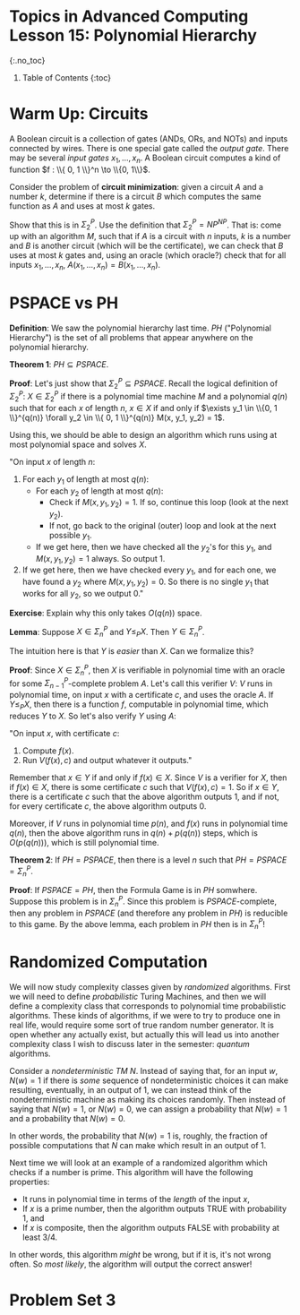 # Topics in Advanced Computing Lesson 15: Polynomial Hierarchy
{:.no_toc}

1. Table of Contents
{:toc}

# Warm Up: Circuits

A Boolean circuit is a collection of gates (ANDs, ORs, and NOTs) and inputs connected by wires. There is one special gate called the *output gate*. There may be several *input gates* $x_1, \ldots, x_n$. A Boolean circuit computes a kind of function $f : \\{ 0, 1 \\}^n \to \\{0, 1\\}$.

Consider the problem of **circuit minimization**: given a circuit $A$ and a number $k$, determine if there is a circuit $B$ which computes the same function as $A$ and uses at most $k$ gates.

Show that this is in $\Sigma^P_2$. Use the definition that $\Sigma^P_2 = NP^{NP}$. That is: come up with an algorithm $M$, such that if $A$ is a circuit with $n$ inputs, $k$ is a number and $B$ is another circuit (which will be the certificate), we can check that $B$ uses at most $k$ gates and, using an oracle (which oracle?) check that for all inputs $x_1, \ldots, x_n$, $A(x_1, \ldots, x_n) = B(x_1, \ldots, x_n)$.

# PSPACE vs PH

**Definition**: We saw the polynomial hierarchy last time. $PH$ ("Polynomial Hierarchy") is the set of all problems that appear anywhere on the polynomial hierarchy.

**Theorem 1**: $PH \subseteq PSPACE$.

**Proof**: Let's just show that $\Sigma^P_2 \subseteq PSPACE$. Recall the logical definition of $\Sigma^P_2$: $X \in \Sigma^P_2$ if there is a polynomial time machine $M$ and a polynomial $q(n)$ such that for each $x$ of length $n$, $x \in X$ if and only if $\exists y_1 \in \\{0, 1 \\}^{q(n)} \forall y_2 \in \\{ 0, 1 \\}^{q(n)} M(x, y_1, y_2) = 1$.

Using this, we should be able to design an algorithm which runs using at most polynomial space and solves $X$.

"On input $x$ of length $n$:

1. For each $y_1$ of length at most $q(n)$:
   * For each $y_2$ of length at most $q(n)$:
     * Check if $M(x, y_1, y_2) = 1$. If so, continue this loop (look at the next $y_2$).
     * If not, go back to the original (outer) loop and look at the next possible $y_1$.
   * If we get here, then we have checked all the $y_2$'s for this $y_1$, and $M(x, y_1, y_2) = 1$ always. So output 1.
2. If we get here, then we have checked every $y_1$, and for each one, we have found a $y_2$ where $M(x, y_1, y_2) = 0$. So there is no single $y_1$ that works for all $y_2$, so we output 0."

**Exercise**: Explain why this only takes $O(q(n))$ space.

**Lemma**: Suppose $X \in \Sigma^P_n$ and $Y \leq_P X$. Then $Y \in \Sigma^P_n$.

The intuition here is that $Y$ is *easier* than $X$. Can we formalize this?

**Proof**: Since $X \in \Sigma^P_n$, then $X$ is verifiable in polynomial time with an oracle for some $\Sigma^P_{n-1}$-complete problem $A$. Let's call this verifier $V$: $V$ runs in polynomial time, on input $x$ with a certificate $c$, and uses the oracle $A$. If $Y \leq_P X$, then there is a function $f$, computable in polynomial time, which reduces $Y$ to $X$. So let's also verify $Y$ using $A$:

"On input $x$, with certificate $c$:
1. Compute $f(x)$.
2. Run $V(f(x), c)$ and output whatever it outputs."

Remember that $x \in Y$ if and only if $f(x) \in X$. Since $V$ is a verifier for $X$, then if $f(x) \in X$, there is some certificate $c$ such that $V(f(x), c) = 1$. So if $x \in Y$, there is a certificate $c$ such that the above algorithm outputs 1, and if not, for every certificate $c$, the above algorithm outputs 0.

Moreover, if $V$ runs in polynomial time $p(n)$, and $f(x)$ runs in polynomial time $q(n)$, then the above algorithm runs in $q(n) + p(q(n))$ steps, which is $O(p(q(n)))$, which is still polynomial time.

**Theorem 2**: If $PH = PSPACE$, then there is a level $n$ such that $PH = PSPACE = \Sigma^P_n$.

**Proof**: If $PSPACE = PH$, then the Formula Game is in $PH$ somwhere. Suppose this problem is in $\Sigma^P_n$. Since this problem is $PSPACE$-complete, then any problem in $PSPACE$ (and therefore any problem in $PH$) is reducible to this game. By the above lemma, each problem in $PH$ then is in $\Sigma^P_n$!

# Randomized Computation

We will now study complexity classes given by *randomized* algorithms. First we will need to define *probabilistic* Turing Machines, and then we will define a complexity class that corresponds to polynomial time probabilistic algorithms. These kinds of algorithms, if we were to try to produce one in real life, would require some sort of true random number generator. It is open whether any actually exist, but actually this will lead us into another complexity class I wish to discuss later in the semester: *quantum* algorithms.

Consider a *nondeterministic TM* $N$. Instead of saying that, for an input $w$, $N(w) = 1$ if there is *some* sequence of nondeterministic choices it can make resulting, eventually, in an output of 1, we can instead think of the nondeterministic machine as making its choices randomly. Then instead of saying that $N(w) = 1$, or $N(w) = 0$, we can assign a probability that $N(w) = 1$ and a probability that $N(w) = 0$.

In other words, the probability that $N(w) = 1$ is, roughly, the fraction of possible computations that $N$ can make which result in an output of 1.

Next time we will look at an example of a randomized algorithm which checks if a number is prime. This algorithm will have the following properties:

* It runs in polynomial time in terms of the *length* of the input $x$,
* If $x$ is a prime number, then the algorithm outputs TRUE with probability 1, and
* If $x$ is composite, then the algorithm outputs FALSE with probability at least 3/4.

In other words, this algorithm *might* be wrong, but if it is, it's not wrong often. So *most likely*, the algorithm will output the correct answer!

# Problem Set 3
